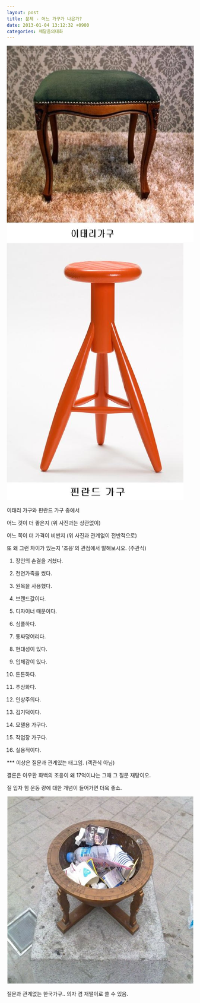 ```yaml
---
layout: post
title: 문제 - 어느 가구가 나은가?
date: 2013-01-04 13:12:32 +0900
categories: 깨달음의대화
---
```


<img src="files/attach/images/198/202/310/11.JPG" alt="11.JPG" width="600" height="529" /> 

  






<img src="files/attach/images/198/202/310/12.JPG" alt="12.JPG" width="476" height="692" /> 

  


이태리 가구와 핀란드 가구 중에서

어느 것이 더 좋은지 (위 사진과는 상관없이)

어느 쪽이 더 가격이 비싼지 (위 사진과 관계없이 전반적으로)

또 왜 그런 차이가 있는지 '조응'의 관점에서 말해보시오. (주관식)

  


1) 장인의 손결을 거쳤다.

2) 천연가죽을 썼다.

3) 원목을 사용했다.

4) 브랜드값이다.

5) 디자이너 때문이다.

6) 심플하다.

7) 통짜덩어리다.

8) 현대성이 있다.

9) 입체감이 있다.

10) 튼튼하다.

11) 추상화다.

12) 인상주의다.

13) 김기덕이다.

14) 모텔용 가구다.

15) 작업장 가구다.

16) 실용적이다.

\*** 이상은 질문과 관계있는 태그임. (객관식 아님)

  


결론은 이우환 화백의 조응이 왜 17억이냐는 그때 그 질문 재탕이오.

질 입자 힘 운동 량에 대한 개념이 들어가면 더욱 좋소.

  


  



<img src="files/attach/images/198/202/310/6-1.png" alt="6-1.png" width="600" height="504" />   


  


질문과 관계없는 한국가구.. 의자 겸 재떨이로 쓸 수 있음.